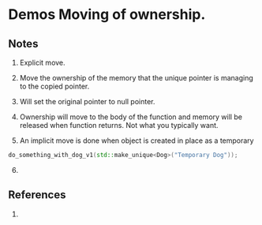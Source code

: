 # Demos Moving of ownership.

## Notes
1. Explicit move. 
2. Move the ownership of the memory that the unique pointer is managing to the copied pointer.
3. Will set the original pointer to null pointer.
4. Ownership will move to the body of the function and memory will be released when function returns. Not what you typically want.

5. An implicit move is done when object is created in place as a temporary
	
```cpp
do_something_with_dog_v1(std::make_unique<Dog>("Temporary Dog"));
```
6. 

## References

1. 

